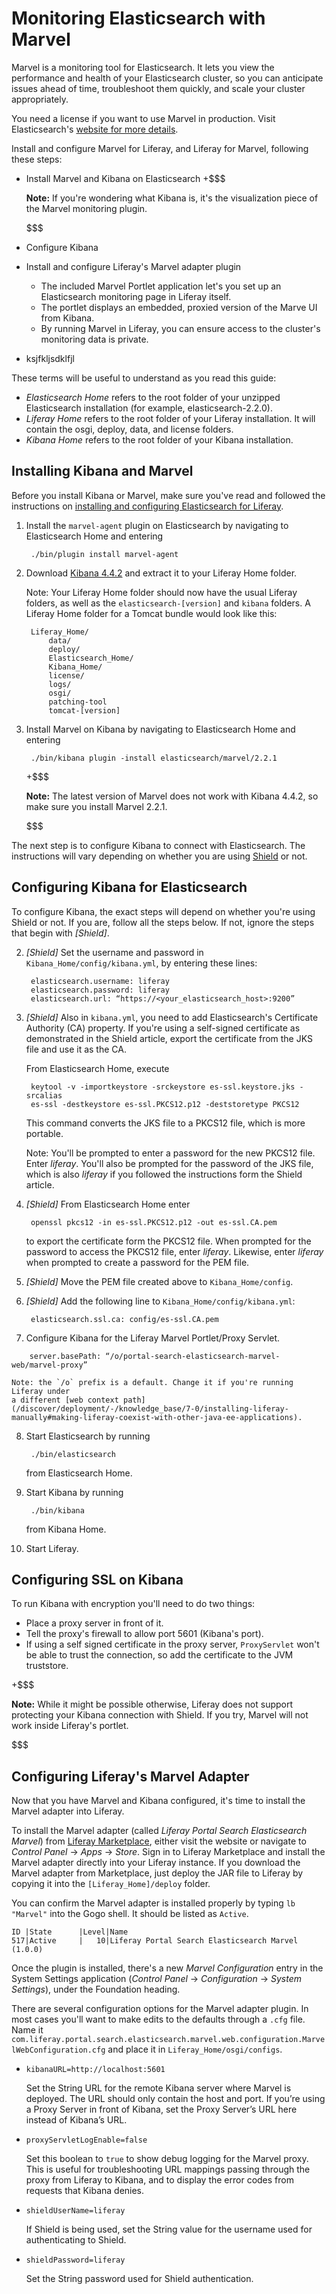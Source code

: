 # Monitoring Elasticsearch with Marvel

Marvel is a monitoring tool for Elasticsearch. It lets you view the performance
and health of your Elasticsearch cluster, so you can anticipate issues ahead of
time, troubleshoot them quickly, and scale your cluster appropriately.

You need a license if you want to use Marvel in production. Visit
Elasticsearch's [website for more
details](https://www.elastic.co/products/marvel).

Install and configure Marvel for Liferay, and Liferay for Marvel, following these steps:

-  Install Marvel and Kibana on Elasticsearch
    +$$$

    **Note:** If you're wondering what Kibana is, it's the visualization piece
    of the Marvel monitoring plugin. 

    $$$
-  Configure Kibana
-  Install and configure Liferay's Marvel adapter plugin
    -  The included Marvel Portlet application let's you set up an Elasticsearch
        monitoring page in Liferay itself.
    -  The portlet displays an embedded, proxied version of the Marve UI from
        Kibana.
    -  By running Marvel in Liferay, you can ensure access to the cluster's
        monitoring data is private.
- ksjfkljsdklfjl

These terms will be useful to understand as you read this guide:

-  *Elasticsearch Home* refers to the root folder of your unzipped Elasticsearch installation (for example, elasticsearch-2.2.0).
-  *Liferay Home* refers to the root folder of your Liferay installation. It will contain the osgi, deploy, data, and license folders.
-  *Kibana Home* refers to the root folder of your Kibana installation.

## Installing Kibana and Marvel

Before you install Kibana or Marvel, make sure you've read and followed the
instructions on [installing and configuring Elasticsearch for
Liferay](/discover/deployment/-/knowledge_base/7-0/configuring-elasticsearch).

1. Install the `marvel-agent` plugin on Elasticsearch by navigating to
   Elasticsearch Home and entering

        ./bin/plugin install marvel-agent

2. Download [Kibana 4.4.2](https://www.elastic.co/downloads/past-releases/kibana-4-4-2) and
   extract it to your Liferay Home folder.

    Note: Your Liferay Home folder should now have the usual Liferay folders, as
    well as the `elasticsearch-[version]` and `kibana` folders. A Liferay Home
    folder for a Tomcat bundle would look like this:

        Liferay_Home/
            data/
            deploy/
            Elasticsearch_Home/
            Kibana_Home/
            license/
            logs/
            osgi/
            patching-tool
            tomcat-[version]

3. Install Marvel on Kibana by navigating to Elasticsearch Home and entering

        ./bin/kibana plugin -install elasticsearch/marvel/2.2.1

    +$$$

    **Note:** The latest version of Marvel does not work with Kibana 4.4.2, so
    make sure you install Marvel 2.2.1.

    $$$

The next step is to configure Kibana to connect with Elasticsearch. The
instructions will vary depending on whether you are using
[Shield](/discover/deployment/-/knowledge_base/7-0/shield) or not.

## Configuring Kibana for Elasticsearch

To configure Kibana, the exact steps will depend on whether you're using Shield
or not. If you are, follow all the steps below. If not, ignore the steps that
begin with *[Shield]*.

<!-- 1. Create a new Elasticsearch user with the `kibana4_server` role. Navigate to
   Elasticsearch home and enter
    
        bin/shield/esusers useradd kibana4-server -r kibana4_server -p liferay

I DO NOT THINK THIS STEP IS NECESSARY. WAITING FOR CLARIFICATION FROM TIBOR.
-->

2. *[Shield]* Set the username and password in `Kibana_Home/config/kibana.yml`, by entering
   these lines:

        elasticsearch.username: liferay
        elasticsearch.password: liferay
        elasticsearch.url: “https://<your_elasticsearch_host>:9200”
    <!-- NOTE: WHY ARE WE NOT USING THE KIBANA USER WE JUST CONFIGURED IN STEP 1?-->

3. *[Shield]* Also in `kibana.yml`, you need to add Elasticsearch's Certificate Authority
   (CA) property. If you're using a self-signed certificate as demonstrated in
   the Shield article, export the certificate from the JKS file and use it as
   the CA.

    From Elasticsearch Home, execute 

        keytool -v -importkeystore -srckeystore es-ssl.keystore.jks -srcalias
        es-ssl -destkeystore es-ssl.PKCS12.p12 -deststoretype PKCS12

    This command converts the JKS file to a PKCS12 file, which is more portable.

    Note: You'll be prompted to enter a password for the new PKCS12 file. Enter
    *liferay*. You'll also be prompted for the password of the JKS file, which
    is also *liferay* if you followed the instructions form the Shield article.

4. *[Shield]* From Elasticsearch Home enter 

        openssl pkcs12 -in es-ssl.PKCS12.p12 -out es-ssl.CA.pem

    to export the certificate form the PKCS12 file. When prompted for the
    password to access the PKCS12 file, enter *liferay*. Likewise, enter
    *liferay* when prompted to create a password for the PEM file.

5. *[Shield]* Move the PEM file created above to `Kibana_Home/config`.

6. *[Shield]* Add the following line to `Kibana_Home/config/kibana.yml`:

        elasticsearch.ssl.ca: config/es-ssl.CA.pem

7. Configure Kibana for the Liferay Marvel Portlet/Proxy Servlet.
<!--???-->

        server.basePath: “/o/portal-search-elasticsearch-marvel-web/marvel-proxy”

    Note: the `/o` prefix is a default. Change it if you're running Liferay under
    a different [web context path](/discover/deployment/-/knowledge_base/7-0/installing-liferay-manually#making-liferay-coexist-with-other-java-ee-applications).

8. Start Elasticsearch by running 

        ./bin/elasticsearch

    from Elasticsearch Home.

9. Start Kibana by running 

        ./bin/kibana

    from Kibana Home.

10. Start Liferay.

## Configuring SSL on Kibana

To run Kibana with encryption you'll need to do two things:

-  Place a proxy server in front of it.
-  Tell the proxy's firewall to allow port 5601 (Kibana's port).
-  If using a self signed certificate in the proxy server, `ProxyServlet` won't
    be able to trust the connection, so add the certificate to the JVM
    truststore.
<!-- Is this accurate?-->

+$$$

**Note:** While it might be possible otherwise, Liferay does not support
protecting your Kibana connection with Shield. If you try, Marvel will not work
inside Liferay's portlet.
<!--Clarify this-->

$$$

## Configuring Liferay's Marvel Adapter

Now that you have Marvel and Kibana configured, it's time to install the Marvel
adapter into Liferay.

To install the Marvel adapter (called *Liferay Portal Search Elasticsearch
Marvel*) from [Liferay Marketplace](https://web.liferay.com/marketplace/),
either visit the website or navigate to *Control Panel* &rarr; *Apps* &rarr;
*Store*. Sign in to Liferay Marketplace and install the Marvel adapter directly
into your Liferay instance. If you download the Marvel adapter from Marketplace,
just deploy the JAR file to Liferay by copying it into the
`[Liferay_Home]/deploy` folder.

You can confirm the Marvel adapter is installed properly by typing `lb "Marvel"`
into the Gogo shell. It should be listed as `Active`.

    ID |State      |Level|Name
    517|Active     |   10|Liferay Portal Search Elasticsearch Marvel (1.0.0)

Once the plugin is installed, there's a new *Marvel Configuration* entry in the
System Settings application (*Control Panel* &rarr; *Configuration* &rarr;
*System Settings*), under the Foundation heading. 

There are several configuration options for the Marvel adapter plugin. In most
cases you'll want to make edits to the defaults through a `.cfg` file. Name it 
`com.liferay.portal.search.elasticsearch.marvel.web.configuration.MarvelWebConfiguration.cfg` and place it in `Liferay_Home/osgi/configs`.



<!-- Picture of System Settings Marvel entry needed-->

-  `kibanaURL=http://localhost:5601`

    Set the String URL for the remote Kibana server where Marvel is deployed.
    The URL should only contain the host and port. If you’re using a Proxy
    Server in front of Kibana, set the Proxy Server’s URL here instead of
    Kibana’s URL.

-  `proxyServletLogEnable=false`

    Set this boolean to `true` to show debug logging for the Marvel proxy.  This
    is useful for troubleshooting URL mappings passing through the proxy from
    Liferay to Kibana, and to display the error codes from requests that Kibana
    denies.

-  `shieldUserName=liferay`

    If Shield is being used, set the String value for the username used for
    authenticating to Shield.

-  `shieldPassword=liferay`

    Set the String password used for Shield authentication.



